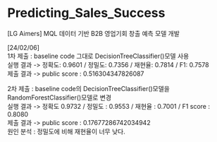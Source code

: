 # Predicting_Sales_Success
[LG Aimers] MQL 데이터 기반 B2B 영업기회 창출 예측 모델 개발

[24/02/06] </br>
1차 제출 : baseline code 그대로 DecisionTreeClassifier()모델 사용 </br>
실행 결과 -> 정확도: 0.9601 / 정밀도: 0.7356 / 재현율: 0.7814 / F1: 0.7578 </br>
제출 결과 -> public score : 0.516304347826087 </br>

2차 제출 : baseline code의 DecisionTreeClassifier()모델을 RandomForestClassifier()모델로 변경 </br>
실행 결과 -> 정확도 0.9732 / 정밀도 : 0.9553 / 재현율 : 0.7001 / F1 score : 0.8080 </br>
제출 결과 -> public score : 0.17677286742034942 </br>
원인 분석 : 정밀도에 비해 재현율이 너무 낮다. </br>
